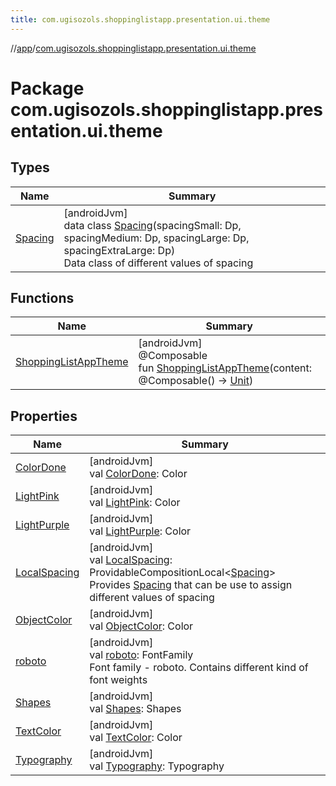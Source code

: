 ```yaml
---
title: com.ugisozols.shoppinglistapp.presentation.ui.theme
---
```

//[app](../../index.html)/[com.ugisozols.shoppinglistapp.presentation.ui.theme](index.html)



# Package com.ugisozols.shoppinglistapp.presentation.ui.theme



## Types


| Name | Summary |
|---|---|
| [Spacing](-spacing/index.html) | [androidJvm]<br>data class [Spacing](-spacing/index.html)(spacingSmall: Dp, spacingMedium: Dp, spacingLarge: Dp, spacingExtraLarge: Dp)<br>Data class of different values of spacing |


## Functions


| Name | Summary |
|---|---|
| [ShoppingListAppTheme](-shopping-list-app-theme.html) | [androidJvm]<br>@Composable<br>fun [ShoppingListAppTheme](-shopping-list-app-theme.html)(content: @Composable() -&gt; [Unit](https://kotlinlang.org/api/latest/jvm/stdlib/kotlin/-unit/index.html)) |


## Properties


| Name | Summary |
|---|---|
| [ColorDone](-color-done.html) | [androidJvm]<br>val [ColorDone](-color-done.html): Color |
| [LightPink](-light-pink.html) | [androidJvm]<br>val [LightPink](-light-pink.html): Color |
| [LightPurple](-light-purple.html) | [androidJvm]<br>val [LightPurple](-light-purple.html): Color |
| [LocalSpacing](-local-spacing.html) | [androidJvm]<br>val [LocalSpacing](-local-spacing.html): ProvidableCompositionLocal&lt;[Spacing](-spacing/index.html)&gt;<br>Provides [Spacing](-spacing/index.html) that can be use to assign different values of spacing |
| [ObjectColor](-object-color.html) | [androidJvm]<br>val [ObjectColor](-object-color.html): Color |
| [roboto](roboto.html) | [androidJvm]<br>val [roboto](roboto.html): FontFamily<br>Font family - roboto. Contains different kind of font weights |
| [Shapes](-shapes.html) | [androidJvm]<br>val [Shapes](-shapes.html): Shapes |
| [TextColor](-text-color.html) | [androidJvm]<br>val [TextColor](-text-color.html): Color |
| [Typography](-typography.html) | [androidJvm]<br>val [Typography](-typography.html): Typography |

